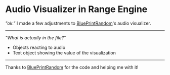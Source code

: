

# Audio Visualizer in Range Engine

*"ok."*
I made a few adjustments to [BluePrintRandom](https://github.com/BluePrintRandom/amprise)'s audio visualizer.
***
*"What is actually in the file?"*

 - Objects reacting to audio
 - Text object showing the value of the visualization
 ***
Thanks to [BluePrintRandom](https://github.com/BluePrintRandom) for the code and helping me with it!
